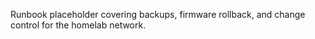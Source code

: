 Runbook placeholder covering backups, firmware rollback, and change control for the homelab network.
